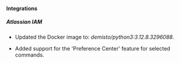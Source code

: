 
#### Integrations

##### Atlassian IAM
- Updated the Docker image to: *demisto/python3:3.12.8.3296088*.

- Added support for the 'Preference Center' feature for selected commands.
